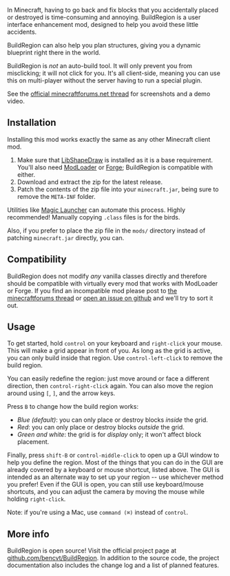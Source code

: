 In Minecraft, having to go back and fix blocks that you accidentally placed or
destroyed is time-consuming and annoying. BuildRegion is a user interface
enhancement mod, designed to help you avoid these little accidents.

BuildRegion can also help you plan structures, giving you a dynamic blueprint
right there in the world.

BuildRegion is *not* an auto-build tool. It will only prevent you from
misclicking; it will not click for you. It's all client-side, meaning you can
use this on multi-player without the server having to run a special plugin.

See the [official minecraftforums.net thread](http://www.minecraftforum.net/topic/1514724-buildregion/)
for screenshots and a demo video.

## Installation

Installing this mod works exactly the same as any other Minecraft client mod.

1.  Make sure that
    [LibShapeDraw](http://www.minecraftforum.net/topic/1458931-libshapedraw/)
    is installed as it is a base requirement. You'll also need
    [ModLoader](http://www.minecraftforum.net/topic/75440-modloader/) or
    [Forge](http://www.minecraftforge.net/forum/); BuildRegion is compatible
    with either.
2.  Download and extract the zip for the latest release.
3.  Patch the contents of the zip file into your `minecraft.jar`, being sure to
    remove the `META-INF` folder.

Utilities like [Magic Launcher](http://www.minecraftforum.net/topic/939149-/)
can automate this process. Highly recommended! Manually copying `.class` files
is for the birds.

Also, if you prefer to place the zip file in the `mods/` directory instead of
patching `minecraft.jar` directly, you can.

## Compatibility

BuildRegion does not modify *any* vanilla classes directly and therefore should
be compatible with virtually every mod that works with ModLoader or Forge. If
you find an incompatible mod please post to
[the minecraftforums thread](http://www.minecraftforum.net/topic/1514724-buildregion/)
or [open an issue on github](https://github.com/bencvt/BuildRegion/issues)
and we'll try to sort it out.

## Usage

To get started, hold `control` on your keyboard and `right-click` your mouse.
This will make a grid appear in front of you. As long as the grid is active,
you can only build inside that region. Use `control-left-click` to remove the
build region.

You can easily redefine the region: just move around or face a different
direction, then `control-right-click` again. You can also move the region
around using `[`, `]`, and the arrow keys.

Press `B` to change how the build region works:

 *   *Blue (default)*: you can only place or destroy blocks *inside* the grid.
 *   *Red*: you can only place or destroy blocks *outside* the grid.
 *   *Green and white*: the grid is for *display* only; it won't affect block
     placement.

Finally, press `shift-B` or `control-middle-click` to open up a GUI window to
help you define the region. Most of the things that you can do in the GUI are
already covered by a keyboard or mouse shortcut, listed above. The GUI is
intended as an alternate way to set up your region -- use whichever method you
prefer! Even if the GUI is open, you can still use keyboard/mouse shortcuts, and
you can adjust the camera by moving the mouse while holding `right-click`.

Note: if you're using a Mac, use `command (⌘)` instead of `control`.

## More info

BuildRegion is open source! Visit the official project page at
[github.com/bencvt/BuildRegion](https://github.com/bencvt/BuildRegion).
In addition to the source code, the project documentation also includes the
change log and a list of planned features.
